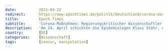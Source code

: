 ```yaml
---
date:          2021-04-22
redirect:      https://www.epochtimes.de/politik/deutschland/corona-massnahmen-regierungskritischer-wissenschaftler-bekommt-von-eigenem-arbeitgeber-maulkorb-verpasst-a3497837.html
title:         Epoch Times
subtitle:      'Corona-Maßnahmen: Regierungskritischer Wissenschaftler bekommt von eigenem Arbeitgeber Maulkorb verpasst'
description:   'Am 14. April schickten die Epidemiologen Klaus Stöhr, ehemaliger Mitarbeiter der Weltgesundheitsorganisation (WHO), und Detlev Krüger einen Brief an die Fraktionschefs von Union, SPD, FDP, Grüne und Linke im Bundestag. …'
country:       [DE]
categories:    [Wissenschaft]
tags:          [zensur, manipulation]
---
```

